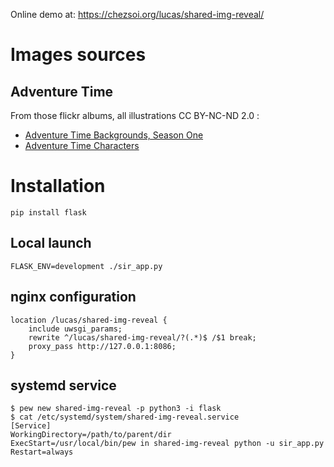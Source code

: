 Online demo at: <https://chezsoi.org/lucas/shared-img-reveal/>

# Images sources
## Adventure Time
From those flickr albums, all illustrations CC BY-NC-ND 2.0 :
- [Adventure Time Backgrounds, Season One](https://www.flickr.com/photos/84568447@N00/albums/72157616038185579)
- [Adventure Time Characters](https://www.flickr.com/photos/84568447@N00/albums/72157615075682469)

# Installation

    pip install flask

## Local launch

    FLASK_ENV=development ./sir_app.py

## nginx configuration

    location /lucas/shared-img-reveal {
        include uwsgi_params;
        rewrite ^/lucas/shared-img-reveal/?(.*)$ /$1 break;
        proxy_pass http://127.0.0.1:8086;
    }

## systemd service

    $ pew new shared-img-reveal -p python3 -i flask
    $ cat /etc/systemd/system/shared-img-reveal.service
    [Service]
    WorkingDirectory=/path/to/parent/dir
    ExecStart=/usr/local/bin/pew in shared-img-reveal python -u sir_app.py
    Restart=always
